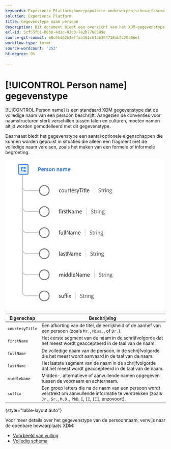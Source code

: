 ```yaml
---
keywords: Experience Platform;home;populaire onderwerpen;schema;Schema;XDM;velden;schema's;Schemas;fullName;xdm:fullName;person name;name;datatype;data-type;data-type; data-type;
solution: Experience Platform
title: Gegevenstype naam persoon
description: Dit document biedt een overzicht van het XDM-gegevenstype Personnaam.
exl-id: 5cf55fb1-b6b0-4d1c-93c3-7e2b7766599e
source-git-commit: 60c0bd62b4effaa161c61ab304718ab8c20a06e1
workflow-type: tm+mt
source-wordcount: '252'
ht-degree: 0%

---
```


# [!UICONTROL Person name] gegevenstype

[!UICONTROL Person name] is een standaard XDM gegevenstype dat de volledige naam van een persoon beschrijft. Aangezien de conventies voor naamstructuren sterk verschillen tussen talen en culturen, moeten namen altijd worden gemodelleerd met dit gegevenstype.

Daarnaast biedt het gegevenstype een aantal optionele eigenschappen die kunnen worden gebruikt in situaties die alleen een fragment met de volledige naam vereisen, zoals het maken van een formele of informele begroeting.

<img src="../images/data-types/person-name.png" width="500" /><br />

| Eigenschap | Beschrijving |
| --- | --- |
| `courtesyTitle` | Een afkorting van de titel, de eerlijkheid of de aanhef van een persoon (zoals `Mr.`, `Miss.`, of `Dr.`). |
| `firstName` | Het eerste segment van de naam in de schrijfvolgorde dat het meest wordt geaccepteerd in de taal van de naam. |
| `fullName` | De volledige naam van de persoon, in de schrijfvolgorde die het meest wordt aanvaard in de taal van de naam. |
| `lastName` | Het laatste segment van de naam in de schrijfvolgorde dat het meest wordt geaccepteerd in de taal van de naam. |
| `middleName` | Midden-, alternatieve of aanvullende namen opgegeven tussen de voornaam en achternaam. |
| `suffix` | Een groep letters die na de naam van een persoon wordt verstrekt om aanvullende informatie te verstrekken (zoals `Jr.`, `Sr.`, `M.D.`, `PhD`, `I`, `II`, `III`, enzovoort). |

{style=&quot;table-layout:auto&quot;}

Voor meer details over het gegevenstype van de persoonnaam, verwijs naar de openbare bewaarplaats XDM:

* [Voorbeeld van vulling](https://github.com/adobe/xdm/blob/master/components/datatypes/person/person-name.example.1.json)
* [Volledig schema](https://github.com/adobe/xdm/blob/master/components/datatypes/person/person-name.schema.json)
